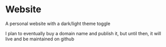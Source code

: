 # Website
A personal website with a dark/light theme toggle

I plan to eventually buy a domain name and publish it, but until then, it will live and be maintained on github
